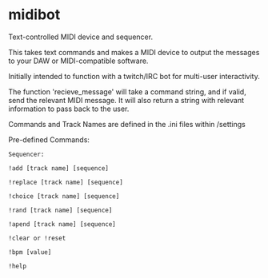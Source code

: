 # midibot
Text-controlled MIDI device and sequencer.

This takes text commands and makes a MIDI device to output the messages to your DAW or MIDI-compatible software.

Initially intended to function with a twitch/IRC bot for multi-user interactivity.

The function 'recieve_message' will take a command string, and if valid, send the relevant MIDI message. It will also return a string with relevant information to pass back to the user.

Commands and Track Names are defined in the .ini files within /settings

Pre-defined Commands:

    Sequencer:

    !add [track name] [sequence]

    !replace [track name] [sequence]

    !choice [track name] [sequence]

    !rand [track name] [sequence]

    !apend [track name] [sequence]

    !clear or !reset

    !bpm [value]
    
    !help